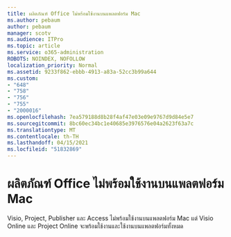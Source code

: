 ```yaml
---
title: ผลิตภัณฑ์ Office ไม่พร้อมใช้งานบนแพลตฟอร์ม Mac
ms.author: pebaum
author: pebaum
manager: scotv
ms.audience: ITPro
ms.topic: article
ms.service: o365-administration
ROBOTS: NOINDEX, NOFOLLOW
localization_priority: Normal
ms.assetid: 9233f862-ebbb-4913-a83a-52cc3b99a644
ms.custom:
- "648"
- "758"
- "756"
- "755"
- "2000016"
ms.openlocfilehash: 7ea579188d8b28f4af47e03e09e9767d9d84e5e7
ms.sourcegitcommit: 8bc60ec34bc1e40685e3976576e04a2623f63a7c
ms.translationtype: MT
ms.contentlocale: th-TH
ms.lasthandoff: 04/15/2021
ms.locfileid: "51832869"
---
```

# <a name="office-products-not-available-for-the-mac-platform"></a>ผลิตภัณฑ์ Office ไม่พร้อมใช้งานบนแพลตฟอร์ม Mac

Visio, Project, Publisher และ Access ไม่พร้อมใช้งานบนแพลตฟอร์ม Mac แต่ Visio Online และ Project Online จะพร้อมใช้งานและใช้งานบนแพลตฟอร์มทั้งหมด
  
